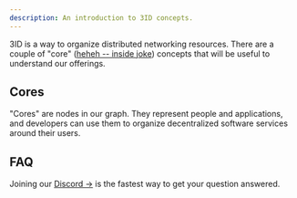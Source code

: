 ```yaml
---
description: An introduction to 3ID concepts.
---
```


3ID is a way to organize distributed networking resources. There are a couple of 
"core" ([heheh -- inside joke](#cores)) concepts that will be useful to
understand our offerings.

## Cores

"Cores" are nodes in our graph. They represent people and applications, and developers
can use them to organize decentralized software services around their users.

## FAQ

Joining our [Discord →](https://discord.gg/UgwAsJf6C5) is the fastest way to get your question answered.
